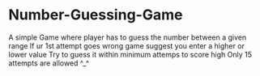 # Number-Guessing-Game
A simple Game where player has to guess the number between a given range If ur 1st attempt goes wrong game suggest you enter a higher or lower value Try to guess it within minimum attemps to score high Only 15 attempts are allowed ^_^
